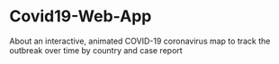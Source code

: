 # Covid19-Web-App
About an interactive, animated COVID-19 coronavirus map to track the outbreak over time by country and case report
